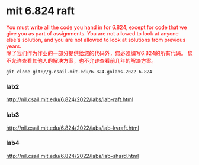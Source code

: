 # mit 6.824 raft

<font color=#FF0000>
You must write all the code you hand in for 6.824, except for code that we give you as part of assignments. 
You are not allowed to look at anyone else's solution, and you are not allowed to look at solutions from previous years. 
<br>除了我们作为作业的一部分提供给您的代码外，您必须编写6.824的所有代码。
您不允许查看其他人的解决方案，也不允许查看前几年的解决方案。
</font>

```
git clone git://g.csail.mit.edu/6.824-golabs-2022 6.824
```


### lab2
http://nil.csail.mit.edu/6.824/2022/labs/lab-raft.html

### lab3
http://nil.csail.mit.edu/6.824/2022/labs/lab-kvraft.html

### lab4
http://nil.csail.mit.edu/6.824/2022/labs/lab-shard.html


